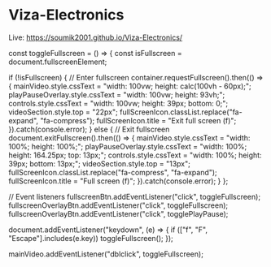 # Viza-Electronics

Live: https://soumik2001.github.io/Viza-Electronics/

const toggleFullscreen = () => {
  const isFullscreen = document.fullscreenElement;

  if (!isFullscreen) {
    // Enter fullscreen
    container.requestFullscreen().then(() => {
      mainVideo.style.cssText = "width: 100vw; height: calc(100vh - 60px);";
      playPauseOverlay.style.cssText = "width: 100vw; height: 93vh;";
      controls.style.cssText = "width: 100vw; height: 39px; bottom: 0;";
      videoSection.style.top = "22px";
      fullScreenIcon.classList.replace("fa-expand", "fa-compress");
      fullScreenIcon.title = "Exit full screen (f)";
    }).catch(console.error);
  } else {
    // Exit fullscreen
    document.exitFullscreen().then(() => {
      mainVideo.style.cssText = "width: 100%; height: 100%;";
      playPauseOverlay.style.cssText = "width: 100%; height: 164.25px; top: 13px;";
      controls.style.cssText = "width: 100%; height: 39px; bottom: 13px;";
      videoSection.style.top = "13px";
      fullScreenIcon.classList.replace("fa-compress", "fa-expand");
      fullScreenIcon.title = "Full screen (f)";
    }).catch(console.error);
  }
};

// Event listeners
fullscreenBtn.addEventListener("click", toggleFullscreen);
fullscreenOverlayBtn.addEventListener("click", toggleFullscreen);
fullscreenOverlayBtn.addEventListener("click", togglePlayPause);

document.addEventListener("keydown", (e) => {
  if (["f", "F", "Escape"].includes(e.key)) toggleFullscreen();
});

mainVideo.addEventListener("dblclick", toggleFullscreen);
